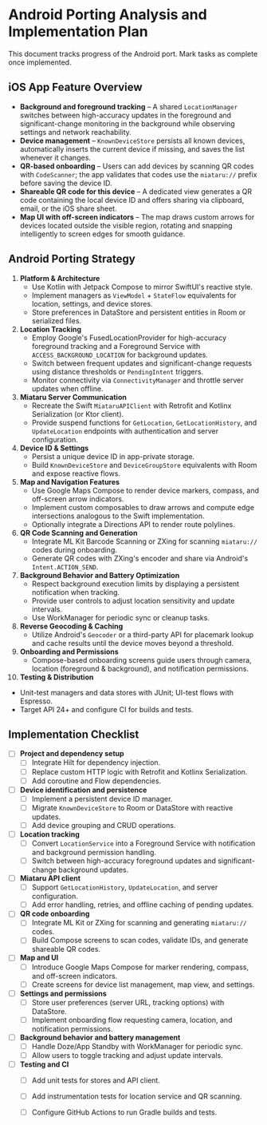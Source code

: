 # Android Porting Analysis and Implementation Plan
This document tracks progress of the Android port. Mark tasks as complete once implemented.


## iOS App Feature Overview
- **Background and foreground tracking** – A shared `LocationManager` switches between high-accuracy updates in the foreground and significant-change monitoring in the background while observing settings and network reachability.
- **Device management** – `KnownDeviceStore` persists all known devices, automatically inserts the current device if missing, and saves the list whenever it changes.
- **QR-based onboarding** – Users can add devices by scanning QR codes with `CodeScanner`; the app validates that codes use the `miataru://` prefix before saving the device ID.
- **Shareable QR code for this device** – A dedicated view generates a QR code containing the local device ID and offers sharing via clipboard, email, or the iOS share sheet.
- **Map UI with off-screen indicators** – The map draws custom arrows for devices located outside the visible region, rotating and snapping intelligently to screen edges for smooth guidance.

## Android Porting Strategy
1. **Platform & Architecture**
   - Use Kotlin with Jetpack Compose to mirror SwiftUI's reactive style.
   - Implement managers as `ViewModel` + `StateFlow` equivalents for location, settings, and device stores.
   - Store preferences in DataStore and persistent entities in Room or serialized files.
2. **Location Tracking**
   - Employ Google's FusedLocationProvider for high-accuracy foreground tracking and a Foreground Service with `ACCESS_BACKGROUND_LOCATION` for background updates.
   - Switch between frequent updates and significant-change requests using distance thresholds or `PendingIntent` triggers.
   - Monitor connectivity via `ConnectivityManager` and throttle server updates when offline.
3. **Miataru Server Communication**
   - Recreate the Swift `MiataruAPIClient` with Retrofit and Kotlinx Serialization (or Ktor client).
   - Provide suspend functions for `GetLocation`, `GetLocationHistory`, and `UpdateLocation` endpoints with authentication and server configuration.
4. **Device ID & Settings**
   - Persist a unique device ID in app-private storage.
   - Build `KnownDeviceStore` and `DeviceGroupStore` equivalents with Room and expose reactive flows.
5. **Map and Navigation Features**
   - Use Google Maps Compose to render device markers, compass, and off-screen arrow indicators.
   - Implement custom composables to draw arrows and compute edge intersections analogous to the Swift implementation.
   - Optionally integrate a Directions API to render route polylines.
6. **QR Code Scanning and Generation**
   - Integrate ML Kit Barcode Scanning or ZXing for scanning `miataru://` codes during onboarding.
   - Generate QR codes with ZXing's encoder and share via Android's `Intent.ACTION_SEND`.
7. **Background Behavior and Battery Optimization**
   - Respect background execution limits by displaying a persistent notification when tracking.
   - Provide user controls to adjust location sensitivity and update intervals.
   - Use WorkManager for periodic sync or cleanup tasks.
8. **Reverse Geocoding & Caching**
   - Utilize Android's `Geocoder` or a third-party API for placemark lookup and cache results until the device moves beyond a threshold.
9. **Onboarding and Permissions**
   - Compose-based onboarding screens guide users through camera, location (foreground & background), and notification permissions.
10. **Testing & Distribution**
   - Unit-test managers and data stores with JUnit; UI-test flows with Espresso.
   - Target API 24+ and configure CI for builds and tests.

## Implementation Checklist
- [ ] **Project and dependency setup**
  - [ ] Integrate Hilt for dependency injection.
  - [ ] Replace custom HTTP logic with Retrofit and Kotlinx Serialization.
  - [ ] Add coroutine and Flow dependencies.
- [ ] **Device identification and persistence**
  - [ ] Implement a persistent device ID manager.
  - [ ] Migrate `KnownDeviceStore` to Room or DataStore with reactive updates.
  - [ ] Add device grouping and CRUD operations.
- [ ] **Location tracking**
  - [ ] Convert `LocationService` into a Foreground Service with notification and background permission handling.
  - [ ] Switch between high-accuracy foreground updates and significant-change background updates.
- [ ] **Miataru API client**
  - [ ] Support `GetLocationHistory`, `UpdateLocation`, and server configuration.
  - [ ] Add error handling, retries, and offline caching of pending updates.
- [ ] **QR code onboarding**
  - [ ] Integrate ML Kit or ZXing for scanning and generating `miataru://` codes.
  - [ ] Build Compose screens to scan codes, validate IDs, and generate shareable QR codes.
- [ ] **Map and UI**
  - [ ] Introduce Google Maps Compose for marker rendering, compass, and off-screen indicators.
  - [ ] Create screens for device list management, map view, and settings.
- [ ] **Settings and permissions**
  - [ ] Store user preferences (server URL, tracking options) with DataStore.
  - [ ] Implement onboarding flow requesting camera, location, and notification permissions.
- [ ] **Background behavior and battery management**
  - [ ] Handle Doze/App Standby with WorkManager for periodic sync.
  - [ ] Allow users to toggle tracking and adjust update intervals.
- [ ] **Testing and CI**
  - [ ] Add unit tests for stores and API client.
  - [ ] Add instrumentation tests for location service and QR scanning.
  - [ ] Configure GitHub Actions to run Gradle builds and tests.

